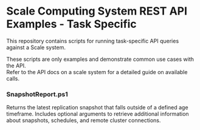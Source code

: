 # Scale Computing System REST API Examples - Task Specific

This repository contains scripts for running task-specific API queries against a Scale system.

These scripts are only examples and demonstrate common use cases with the API.  
Refer to the API docs on a scale system for a detailed guide on available calls.


### SnapshotReport.ps1

Returns the latest replication snapshot that falls outside of a defined age timeframe.
Includes optional arguments to retrieve additional information about snapshots, schedules,
and remote cluster connections.
